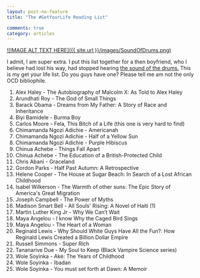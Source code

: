 ```yaml
---
layout: post-no-feature
title: "The #GetYourLife Reading List"

comments: true
category: articles
---
```



 [![IMAGE ALT TEXT HERE]({{ site.url }}/images/SoundOfDrums.png)](http://www.youtube.com/watch?v=wzPZC7KL3ew)



I admit, I am super extra. I put this list together for a then boyfriend, who I believe had lost his way, had stopped hearing <a href="https://www.youtube.com/watch?v=wzPZC7KL3ew">the sound of the drums.</a> This is my get your life list. Do you guys have one? Please tell me am not the only OCD bibliophile.
<ol>
	<li>Alex Haley - The Autobiography of Malcolm X: As Told to Alex Haley</li>
	<li>Arundhati Roy - The God of Small Things</li>
	<li>Barack Obama - Dreams from My Father: A Story of Race and Inheritance</li>
	<li><span class="text_exposed_show">Biyi Bamidele - Burma Boy</span></li>
	<li><span class="text_exposed_show">Carlos Moore - Fela, This Bitch of a Life (this one is very hard to find)</span></li>
	<li><span class="text_exposed_show">Chimamanda Ngozi Adichie - Americanah</span></li>
	<li><span class="text_exposed_show">Chimamanda Ngozi Adichie - Half of a Yellow Sun</span></li>
	<li><span class="text_exposed_show">Chimamanda Ngozi Adichie - Purple Hibiscus</span></li>
	<li><span class="text_exposed_show">Chinua Achebe - Things Fall Apart</span></li>
	<li><span class="text_exposed_show">Chinua Achebe - The Education of a British-Protected Child</span></li>
	<li><span class="text_exposed_show">Chris Abani - Graceland</span></li>
	<li><span class="text_exposed_show">Gordon Parks - Half Past Autumn: A Retrospective</span></li>
	<li><span class="text_exposed_show">Helene Cooper - The House at Sugar Beach: In Search of a Lost African Childhood</span></li>
	<li><span class="text_exposed_show">Isabel Wilkerson - The Warmth of other suns: The Epic Story of America's Great Migration </span></li>
	<li><span class="text_exposed_show">Joseph Campbell - The Power of Myths</span></li>
	<li><span class="text_exposed_show">Madison Smart Bell - All Souls' Rising: A Novel of Haiti (1)</span></li>
	<li><span class="text_exposed_show">Martin Luther King Jr - Why We Can’t Wait</span></li>
	<li><span class="text_exposed_show">Maya Angelou - I know Why the Caged Bird Sings</span></li>
	<li><span class="text_exposed_show">Maya Angelou - The Heart of a Woman</span></li>
	<li><span class="text_exposed_show">Reginald Lewis - Why Should White Guys Have All the Fun?: How Reginald Lewis Created a Billion Dollar Empire</span></li>
	<li><span class="text_exposed_show">Russell Simmons - Super Rich</span></li>
	<li><span class="text_exposed_show">Tananarive Due - My Soul to Keep (Black Vampire Science series)</span></li>
	<li><span class="text_exposed_show">Wole Soyinka - Aké: The Years of Childhood</span></li>
	<li><span class="text_exposed_show">Wole Soyinka - Ibadan</span></li>
	<li><span class="text_exposed_show">Wole Soyinka - You must set forth at Dawn: A Memoir</span></li>
</ol>